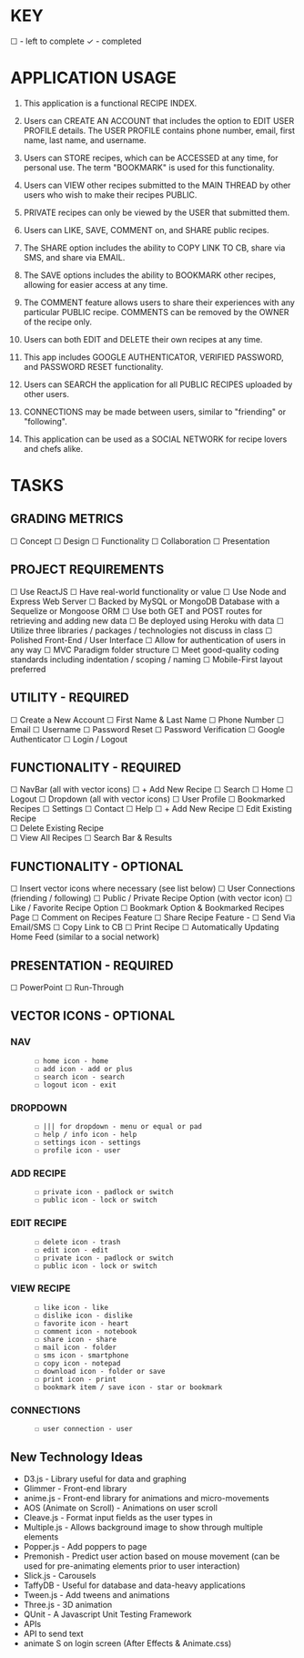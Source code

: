 # KEY 

☐ - left to complete
✓ - completed

# APPLICATION USAGE

1. This application is a functional RECIPE INDEX.

2. Users can CREATE AN ACCOUNT that includes the option to EDIT USER PROFILE details. 
The USER PROFILE contains phone number, email, first name, last name, and username.

3. Users can STORE recipes, which can be ACCESSED at any time, for personal use.
The term "BOOKMARK" is used for this functionality. 

4. Users can VIEW other recipes submitted to the MAIN THREAD by other users who wish to make their recipes PUBLIC.

5. PRIVATE recipes can only be viewed by the USER that submitted them.

6. Users can LIKE, SAVE, COMMENT on, and SHARE public recipes.

7. The SHARE option includes the ability to COPY LINK TO CB, share via SMS, and share via EMAIL.

8. The SAVE options includes the ability to BOOKMARK other recipes, allowing for easier access at any time.

9. The COMMENT feature allows users to share their experiences with any particular PUBLIC recipe. 
COMMENTS can be removed by the OWNER of the recipe only.

10. Users can both EDIT and DELETE their own recipes at any time.

11. This app includes GOOGLE AUTHENTICATOR, VERIFIED PASSWORD, and PASSWORD RESET functionality.

12. Users can SEARCH the application for all PUBLIC RECIPES uploaded by other users.

13. CONNECTIONS may be made between users, similar to "friending" or "following".

14. This application can be used as a SOCIAL NETWORK for recipe lovers and chefs alike.

# TASKS 

  ## GRADING METRICS

  ☐ Concept
  ☐ Design
  ☐ Functionality
  ☐ Collaboration
  ☐ Presentation

  ## PROJECT REQUIREMENTS

  ☐ Use ReactJS
  ☐ Have real-world functionality or value
  ☐ Use Node and Express Web Server
  ☐ Backed by MySQL or MongoDB Database with a Sequelize or Mongoose ORM
  ☐ Use both GET and POST routes for retrieving and adding new data
  ☐ Be deployed using Heroku with data
  ☐ Utilize three libraries / packages / technologies not discuss in class
  ☐ Polished Front-End / User Interface
  ☐ Allow for authentication of users in any way
  ☐ MVC Paradigm folder structure
  ☐ Meet good-quality coding standards including indentation / scoping / naming
  ☐ Mobile-First layout preferred

## UTILITY - REQUIRED

  ☐ Create a New Account
      ☐ First Name & Last Name
      ☐ Phone Number
      ☐ Email
      ☐ Username
  ☐ Password Reset
  ☐ Password Verification 
  ☐ Google Authenticator
  ☐ Login / Logout

## FUNCTIONALITY - REQUIRED

  ☐ NavBar (all with vector icons)
      ☐ + Add New Recipe
      ☐ Search 
      ☐ Home 
      ☐ Logout 
  ☐ Dropdown (all with vector icons)
      ☐ User Profile 
      ☐ Bookmarked Recipes
      ☐ Settings
      ☐ Contact
      ☐ Help
  ☐ + Add New Recipe 
      <!-- (page - add recipe) -->
  ☐ Edit Existing Recipe  
      <!-- (page - edit recipe) -->
  ☐ Delete Existing Recipe  
      <!-- (page - edit recipe) -->
  ☐ View All Recipes 
      <!-- (page - home) -->
  ☐ Search Bar & Results
      <!-- (page - search recipes) -->

## FUNCTIONALITY - OPTIONAL

  ☐ Insert vector icons where necessary (see list below)
  ☐ User Connections (friending / following)
      <!-- (page - my connections) -->
  ☐ Public / Private Recipe Option (with vector icon)
      <!-- (page - edit recipe) -->
  ☐ Like / Favorite Recipe Option
      <!-- (page - view recipe) -->
  ☐ Bookmark Option & Bookmarked Recipes Page
      <!-- (page - bookmarked recipes) -->
  ☐ Comment on Recipes Feature
      <!-- (page - view recipe) -->
  ☐ Share Recipe Feature - 
      ☐ Send Via Email/SMS
      ☐ Copy Link to CB
      ☐ Print Recipe
      <!-- (page - view recipe) -->
  ☐ Automatically Updating Home Feed (similar to a social network)
      <!-- (page - home) -->

## PRESENTATION - REQUIRED

  ☐ PowerPoint
  ☐ Run-Through

## VECTOR ICONS - OPTIONAL
<!-- (file name of each icon is listed to the right of each element) -->

  ### NAV
          ☐ home icon - home
          ☐ add icon - add or plus
          ☐ search icon - search
          ☐ logout icon - exit

  ### DROPDOWN
          ☐ ||| for dropdown - menu or equal or pad
          ☐ help / info icon - help
          ☐ settings icon - settings
          ☐ profile icon - user

  ### ADD RECIPE
          ☐ private icon - padlock or switch
          ☐ public icon - lock or switch

  ### EDIT RECIPE
          ☐ delete icon - trash
          ☐ edit icon - edit
          ☐ private icon - padlock or switch
          ☐ public icon - lock or switch

  ### VIEW RECIPE
          ☐ like icon - like
          ☐ dislike icon - dislike
          ☐ favorite icon - heart
          ☐ comment icon - notebook
          ☐ share icon - share
          ☐ mail icon - folder
          ☐ sms icon - smartphone
          ☐ copy icon - notepad
          ☐ download icon - folder or save
          ☐ print icon - print
          ☐ bookmark item / save icon - star or bookmark

  ### CONNECTIONS
          ☐ user connection - user

## New Technology Ideas

- D3.js - Library useful for data and graphing
- Glimmer - Front-end library
- anime.js - Front-end library for animations and micro-movements
- AOS (Animate on Scroll) - Animations on user scroll
- Cleave.js - Format input fields as the user types in
- Multiple.js - Allows background image to show through multiple elements
- Popper.js - Add poppers to page
- Premonish - Predict user action based on mouse movement (can be used for pre-animating elements prior to user interaction)
- Slick.js - Carousels
- TaffyDB - Useful for database and data-heavy applications
- Tween.js - Add tweens and animations
- Three.js - 3D animation
- QUnit - A Javascript Unit Testing Framework
- APIs
- API to send text
- animate S on login screen (After Effects & Animate.css)